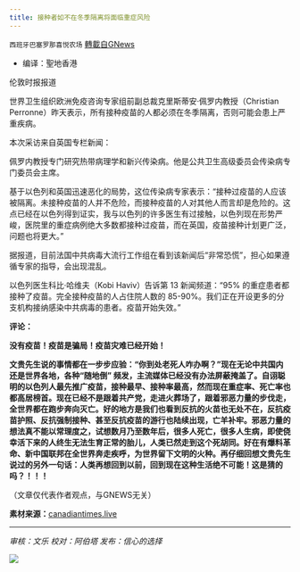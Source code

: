 ```yaml
---
title: 接种者如不在冬季隔离将面临重症风险
---
```

`西班牙巴塞罗那喜悦农场` [轉載自GNews](https://gnews.org/zh-hans/1548631/)

- 编译：聖地香港


伦敦时报报道

世界卫生组织欧洲免疫咨询专家组前副总裁克里斯蒂安·佩罗内教授（Christian Perronne）昨天表示，所有接种疫苗的人都必须在冬季隔离，否则可能会患上严重疾病。

本次采访来自英国专栏新闻：

佩罗内教授专门研究热带病理学和新兴传染病。他是公共卫生高级委员会传染病专门委员会主席。

基于以色列和英国迅速恶化的局势，这位传染病专家表示：“接种过疫苗的人应该被隔离。未接种疫苗的人并不危险，而接种疫苗的人对其他人而言却是危险的。这点已经在以色列得到证实，我与以色列的许多医生有过接触，以色列现在形势严峻，医院里的重症病例绝大多数都接种过疫苗，而在英国，疫苗接种计划更广泛，问题也将更大。”

据报道，目前法国中共病毒大流行工作组在看到该新闻后“非常恐慌”，担心如果遵循专家的指导，会出现混乱。

以色列医生科比·哈维夫（Kobi Haviv）告诉第 13 新闻频道：“95% 的重症患者都接种了疫苗。完全接种疫苗的人占住院人数的 85-90%。我们正在开设更多的分支机构接纳感染中共病毒的患者。疫苗开始失效。”

**评论：**

**没有疫苗！疫苗是骗局！疫苗灾难已经开始！**

**文贵先生说的事情都在一步步应验：“你到处老死人咋办啊？”现在无论中共国内还是世界各地，各种“随地倒” 频发，主流媒体已经没有办法屏蔽掩盖了。自诩聪明的以色列人最先推广疫苗，接种最早、接种率最高，然而现在重症率、死亡率也都高居榜首。现在已经不是跟着共产党，走进火葬场了，跟着邪恶力量的步伐走，全世界都在跑步奔向灭亡。好的地方是我们也看到反抗的火苗也无处不在，反抗疫苗护照、反抗强制接种、甚至反抗疫苗的游行也陆续出现，亡羊补牢。邪恶力量的想法真不能以常理度之，试想数月乃至数年后，很多人死亡，很多人生病，即使侥幸活下来的人终生无法生育正常的胎儿，人类已然走到这个死胡同。好在有爆料革命、新中国联邦在全世界奔走疾呼，为世界留下文明的火种。再仔细回想文贵先生说过的另外一句话：人类再想回到以前，回到现在这种生活绝不可能！这是猜的吗？！！！**

（文章仅代表作者观点，与GNEWS无关）

**素材来源：**[canadiantimes.live](https://canadiantimes.live/health/all-vaxxinated-people-must-quarantine-over-the-winter-months-or-risk-serious-illness/)

* * *

*审核：文乐
校对：阿伯塔
发布：信心的选择*

![](https://assets.gnews.org/wp-content/uploads/2021/09/GNEWS_CH..jpeg)
